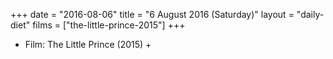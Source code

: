 +++
date = "2016-08-06"
title = "6 August 2016 (Saturday)"
layout = "daily-diet"
films = ["the-little-prince-2015"]
+++


* Film: The Little Prince (2015) +
